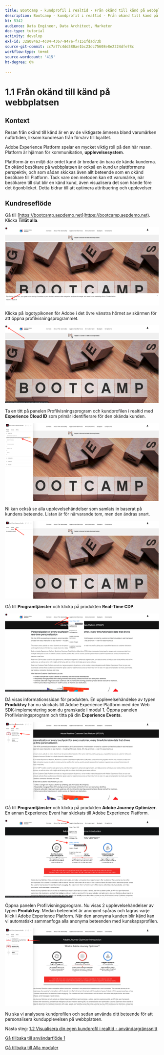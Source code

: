```yaml
---
title: Bootcamp - kundprofil i realtid - Från okänd till känd på webbplatsen
description: Bootcamp - kundprofil i realtid - Från okänd till känd på webbplatsen
kt: 5342
audience: Data Engineer, Data Architect, Marketer
doc-type: tutorial
activity: develop
exl-id: 32a084a3-4c04-4367-947e-f7151fdad73b
source-git-commit: cc7a77c4dd380ae1bc23dc75608e8e2224dfe78c
workflow-type: tm+mt
source-wordcount: '415'
ht-degree: 0%

---
```


# 1.1 Från okänd till känd på webbplatsen

## Kontext

Resan från okänd till känd är en av de viktigaste ämnena bland varumärken nuförtiden, liksom kundresan från förvärv till lojalitet.

Adobe Experience Platform spelar en mycket viktig roll på den här resan. Platform är hjärnan för kommunikation, **upplevelsesystem**.

Plattform är en miljö där ordet kund är bredare än bara de kända kunderna. En okänd besökare på webbplatsen är också en kund ur plattformens perspektiv, och som sådan skickas även allt beteende som en okänd besökare till Platform. Tack vare den metoden kan ett varumärke, när besökaren till slut blir en känd kund, även visualisera det som hände före det ögonblicket. Detta bidrar till att optimera attribuering och upplevelser.

## Kundreseflöde

Gå till [https://bootcamp.aepdemo.net](https://bootcamp.aepdemo.net). Klicka **Tillåt alla**.

![DSN](./images/web8.png)

Klicka på logotypikonen för Adobe i det övre vänstra hörnet av skärmen för att öppna profilvisningsprogrammet.

![Demo](./images/pv1.png)

Ta en titt på panelen Profilvisningsprogram och kundprofilen i realtid med **Experience Cloud ID** som primär identifierare för den okända kunden.

![Demo](./images/pv2.png)

Ni kan också se alla upplevelsehändelser som samlats in baserat på kundens beteende. Listan är för närvarande tom, men den ändras snart.

![Demo](./images/pv3.png)

Gå till **Programtjänster** och klicka på produkten **Real-Time CDP**.

![Demo](./images/pv4.png)

Då visas informationssidan för produkten. En upplevelsehändelse av typen **Produktvy** har nu skickats till Adobe Experience Platform med den Web SDK-implementering som du granskade i modul 1. Öppna panelen Profilvisningsprogram och titta på din **Experience Events**.

![Demo](./images/pv5.png)

Gå till **Programtjänster** och klicka på produkten **Adobe Journey Optimizer**. En annan Experience Event har skickats till Adobe Experience Platform.

![Demo](./images/pv7.png)

Öppna panelen Profilvisningsprogram. Nu visas 2 upplevelsehändelser av typen **Produktvy**. Medan beteendet är anonymt spåras och lagras varje klick i Adobe Experience Platform. När den anonyma kunden blir känd kan vi automatiskt sammanfoga alla anonyma beteenden med kunskapsprofilen.

![Demo](./images/pv8.png)

Nu ska vi analysera kundprofilen och sedan använda ditt beteende för att personalisera kundupplevelsen på webbplatsen.

Nästa steg: [1.2 Visualisera din egen kundprofil i realtid - användargränssnitt](./ex2.md)

[Gå tillbaka till användarflöde 1](./uc1.md)

[Gå tillbaka till Alla moduler](../../overview.md)
